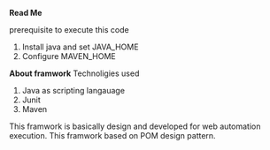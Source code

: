 **Read Me**

prerequisite to execute this code 
 1. Install java and set JAVA_HOME
 2. Configure MAVEN_HOME

**About framwork**
Technoligies used
 1. Java as scripting langauage
 2. Junit
 3. Maven 

This framwork is basically design and developed for web automation execution. This framwork based on POM design pattern.


    
